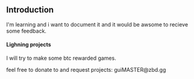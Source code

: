 <h2>Introduction</h2>

<p>I'm learning and i want to document it and it would be awsome to recieve some feedback.</p>

<h4>Lighning projects</h4>

<p>I will try to make some btc rewarded games.</p>

<p>feel free to donate to and request projects: guiMASTER@zbd.gg</p>
